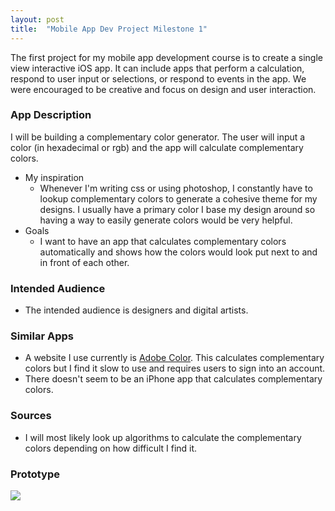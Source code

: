 ```yaml
---
layout: post
title:  "Mobile App Dev Project Milestone 1"
---
```


The first project for my mobile app development course is to create a single view interactive iOS app. It can include apps that perform a calculation, respond to user input or selections, or respond to events in the app. We were encouraged to be creative and focus on design and user interaction.

### App Description
I will be building a complementary color generator. The user will input a color (in hexadecimal or rgb) and the app will calculate complementary colors. 
* My inspiration
    * Whenever I'm writing css or using photoshop, I constantly have to lookup complementary colors to generate a cohesive theme for my designs. I usually have a primary color I base my design around so having a way to easily generate colors would be very helpful.
* Goals
    * I want to have an app that calculates complementary colors automatically and shows how the colors would look put next to and in front of each other.

### Intended Audience
* The intended audience is designers and digital artists. 

### Similar Apps
* A website I use currently is [Adobe Color](color.adobe.com). This calculates complementary colors but I find it slow to use and requires users to sign into an account.
* There doesn't seem to be an iPhone app that calculates complementary colors.

### Sources
* I will most likely look up algorithms to calculate the complementary colors depending on how difficult I find it. 

### Prototype
![](https://kaischuyler.com/blog/img/project1paperprototype.jpg)
